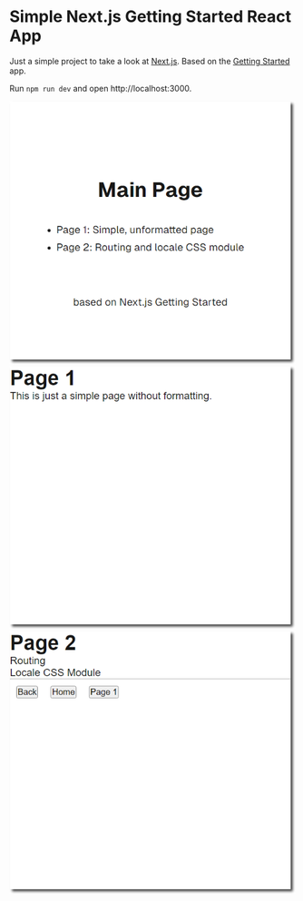 # Simple Next.js Getting Started React App

Just a simple project to take a look at [Next.js](https://nextjs.org). Based on the [Getting Started](https://nextjs.org/docs/app/getting-started/installation) app.

Run `npm run dev` and open http://localhost:3000.

![screenshot01](screenshots/screenshot01.png)
![screenshot02](screenshots/screenshot02.png)
![screenshot03](screenshots/screenshot03.png)
